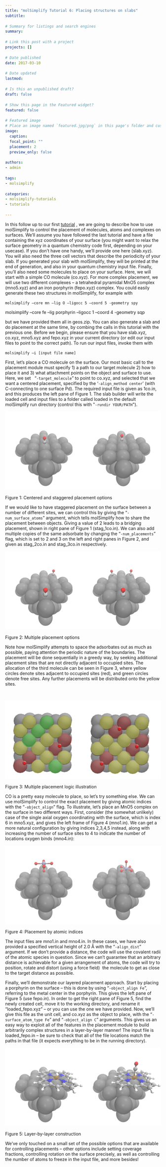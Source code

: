 ```yaml
---
title: "molSimplify Tutorial 6: Placing structures on slabs"
subtitle: 

# Summary for listings and search engines
summary: 

# Link this post with a project
projects: []

# Date published
date: 2017-03-10

# Date updated
lastmod: 

# Is this an unpublished draft?
draft: false

# Show this page in the Featured widget?
featured: false

# Featured image
# Place an image named `featured.jpg/png` in this page's folder and customize its options here.
image:
  caption: 
  focal_point: ""
  placement: 2
  preview_only: false

authors:
- admin

tags:
- molsimplify

categories:
- molsimplify-tutorials
- tutorials

---
```

In this follow up to our first [tutorial](../2016-12-02-molsimplify-tutorial-2-slab-builder/) , we are going to describe how to use molSimplify to control the placement of molecules, atoms and complexes on surfaces. We’ll assume you have followed the last tutorial and have a file containing the xyz coordinates of your surface (you might want to relax the surface geometry in a quantum chemistry code first, depending on your usecase). If you don’t have one handy, we’ll provide one here (slab.xyz). You will also need the three cell vectors that describe the periodicity of your slab. If you generated your slab with molSimplify, they will be printed at the end of generation, and also in your quantum chemistry input file. Finally, you’ll also need some molecules to place on your surface. Here, we will start with a simple CO molecule (co.xyz). For more complex placement, we will use two different complexes – a tetrahedral pyramidal MnO5 complex (mno5.xyz) and an iron porphyrin (fepo.xyz) complex. You could easily generate these two structures in molSimplify, for example with


`molsimplify –core mn –lig O –ligocc 5 –coord 5 -geometry spy`


molsimplify –core fe –lig porphyrin –ligocc 1 –coord 4 -geometry sqp


but we have provided them all in geos.zip. You can also generate a slab and do placement at the same time, by combing the calls in this tutorial with the previous one. Before we begin, please ensure that you have slab.xyz, co.xyz, mno5.xyz and fepo.xyz in your current directory (or edit our input files to point to the correct path). To run our input files, invoke them with


`molsimplify –i [input file name]`


First, let’s place a CO molecule on the surface. Our most basic call to the placement module must specify 1) a path to our target molecule 2) how to place it and 3) what attachment points on the object and surface to use. Here, we set   “`-target_molecule`” to point to co.xyz, and selected that we want a centered placement, specified by the ‘`-align_method center`’ (with C-connecting to one surface Pd). The required input file is given as 1co.in, and this produces the left pane of Figure 1. The slab builder will write the loaded cell and input files to a folder called loaded in the default molSimplify run directory (control this with "`-rundir YOUR/PATH`").


![](tut_6_fig_1.png)


Figure 1: Centered and staggered placement options


If we would like to have staggered placement on the surface between a number of different sites, we can control this by giving the “`-num_surface_atoms`” argument, which tells molSimplify how to share the placement between objects. Giving a value of 2 leads to a bridging placement, shown in right pane of Figure 1 (stag\_1co.in). We can also add multiple copies of the same adsorbate by changing the “`-num_placements`” flag, which is set to 2 and 3 on the left and right panes in Figure 2, and given as stag\_2co.in and stag\_3co.in respectively.


![](tut_6_fig_2.png)


Figure 2: Multiple placement options


Note how molSimplify attempts to space the adsorbates out as much as possible, paying attention the periodic nature of the boundaries. The placement will be done sequentially in a greedy way, by seeking additional placement sites that are not directly adjacent to occupied sites. The allocation of the third molecule can be seen in Figure 3, where yellow circles denote sites adjacent to occupied sites (red), and green circles denote free sites. Any further placements will be distributed onto the yellow sites.


 


![](tut_6_fig_3.png)


Figure 3: Multiple placement logic illustration


CO is a pretty easy molecule to place, so let’s try something else. We can use molSimplify to control the exact placement by giving atomic indices with the “`-object_align`” flag. To illustrate, let’s place an MnO5 complex on the surface in two different ways. First, consider (the somewhat unlikely) case of the single axial oxygen coordinating with the surface, which is index 6 in mno5.xyz, and gives the left frame of Figure 4 (mno1.in). We can get a more natural configuration by giving indices 2,3,4,5 instead, along with increasing the number of surface sites to 4 to indicate the number of locations oxygen binds (mno4.in):


![](tut_6_fig_4.png)


Figure 4: Placement by atomic indices


The input files are mno1.in and mno4.in. In these cases, we have also provided a specified vertical height of 2.0 Å with the “`-align_dist`” argument. If we don’t provide a distance, the code will use the covalent radii of the atomic species in question. Since we can’t guarantee that an arbitrary distance is achievable for a given arrangement of atoms, the code will try to position, rotate and distort (using a force field)  the molecule to get as close to the target distance as possible.


Finally, we’ll demonstrate our layered placement approach. Start by placing a porphyrin on the surface – this is done by using “`-object_align Fe`”, referring to the metal center in the porphyrin. This gives the left pane of Figure 5 (use fepo.in). In order to get the right pane of Figure 5, find the newly created cell, move it to the working directory, and rename it “loaded\_fepo.xyz” – or you can use the one we have provided. Now, we’ll give this file as the unit cell, and co.xyz as the object to place, with the “`-surface_atom_type Fe`” and “`-object_align C`” arguments. This gives us an easy way to exploit all of the features in the placement module to build arbitrarily complex structures in a layer-by-layer manner! The input file is loaded\_fepo.in – be sure to check that all of the file locations match the paths in that file (it expects everything to be in the running directory).


![](tut_6_fig_5.png)


Figure 5: Layer-by-layer construction


We’ve only touched on a small set of the possible options that are available for controlling placements – other options include setting coverage fractions, controlling rotation on the surface precisely, as well as controlling the number of atoms to freeze in the input file, and more besides!


